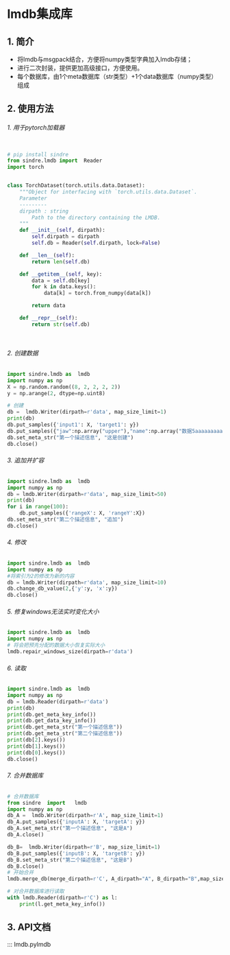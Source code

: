 # lmdb集成库

## 1. 简介

- 将lmdb与msgpack结合，方便将numpy类型字典加入lmdb存储；
- 进行二次封装，提供更加高级接口，方便使用。
- 每个数据库，由1个meta数据库（str类型）+1个data数据库（numpy类型）组成



## 2. 使用方法

###### 1. 用于pytorch加载器
```python

# pip install sindre
from sindre.lmdb import  Reader
import torch


class TorchDataset(torch.utils.data.Dataset):
    """Object for interfacing with `torch.utils.data.Dataset`.
    Parameter
    ---------
    dirpath : string
        Path to the directory containing the LMDB.
    """
    def __init__(self, dirpath):
        self.dirpath = dirpath
        self.db = Reader(self.dirpath, lock=False)

    def __len__(self):
        return len(self.db)

    def __getitem__(self, key):
        data = self.db[key]
        for k in data.keys():
            data[k] = torch.from_numpy(data[k])

        return data

    def __repr__(self):
        return str(self.db)

    

```


###### 2. 创建数据

```python
import sindre.lmdb as  lmdb
import numpy as np
X = np.random.random((8, 2, 2, 2, 2))
y = np.arange(2, dtype=np.uint8)

# 创建
db =  lmdb.Writer(dirpath=r'data', map_size_limit=1)
print(db)
db.put_samples({'input1': X, 'target1': y})
db.put_samples({"jaw":np.array("upper"),"name":np.array("数据5aaaaaaaaaaa")})
db.set_meta_str("第一个描述信息", "这是创建")
db.close()

```

###### 3. 追加并扩容
```python
import sindre.lmdb as  lmdb
import numpy as np
db = lmdb.Writer(dirpath=r'data', map_size_limit=50)
print(db)
for i in range(100):
    db.put_samples({'rangeX': X, 'rangeY':X})
db.set_meta_str("第二个描述信息", "追加")
db.close()
```

###### 4.  修改

```python
import sindre.lmdb as  lmdb
import numpy as np
#将索引为2的修改为新的内容
db = lmdb.Writer(dirpath=r'data', map_size_limit=10)
db.change_db_value(2,{'y':y, 'x':y})
db.close()

```

###### 5. 修复windows无法实时变化大小
```python
import sindre.lmdb as  lmdb
import numpy as np
# 将会把预先分配的数据大小恢复实际大小
lmdb.repair_windows_size(dirpath=r'data')
```

###### 6. 读取
```python
import sindre.lmdb as  lmdb
import numpy as np
db = lmdb.Reader(dirpath=r'data')
print(db)
print(db.get_meta_key_info())
print(db.get_data_key_info())
print(db.get_meta_str("第一个描述信息"))
print(db.get_meta_str("第二个描述信息"))
print(db[2].keys())
print(db[1].keys())
print(db[0].keys())
db.close()

```


###### 7. 合并数据库
```python
# 合并数据库
from sindre  import   lmdb
import numpy as np
db_A =  lmdb.Writer(dirpath=r'A', map_size_limit=1)
db_A.put_samples({'inputA': X, 'targetA': y})
db_A.set_meta_str("第一个描述信息", "这是A")
db_A.close()

db_B=  lmdb.Writer(dirpath=r'B', map_size_limit=1)
db_B.put_samples({'inputB': X, 'targetB': y})
db_B.set_meta_str("第二个描述信息", "这是B")
db_B.close()
# 开始合并
lmdb.merge_db(merge_dirpath=r'C', A_dirpath="A", B_dirpath="B",map_size_limit=2)

# 对合并数据库进行读取
with lmdb.Reader(dirpath=r'C') as l:
    print(l.get_meta_key_info())
```



## 3. API文档

::: lmdb.pylmdb

   
